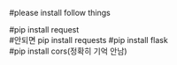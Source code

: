 #please install follow things  

#pip install request  
  #안되면 pip install requests
#pip install flask  
#pip install cors(정확히 기억 안남)
